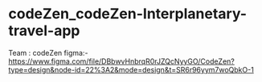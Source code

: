 # codeZen_codeZen-Interplanetary-travel-app
Team : codeZen 
figma:- https://www.figma.com/file/DBbwvHnbrqR0rJZQcNyyGO/CodeZen?type=design&node-id=22%3A2&mode=design&t=SR6r96yym7woQbkO-1
